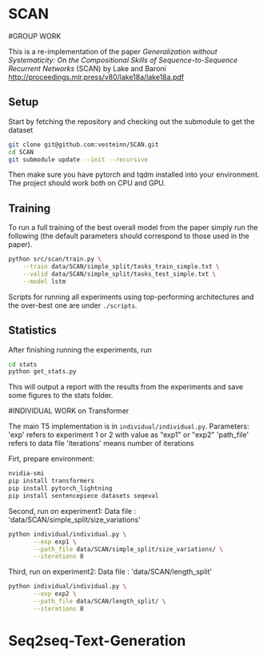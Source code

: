 # SCAN




#GROUP WORK


This is a re-implementation of the paper _Generalization without Systematicity: On the Compositional Skills of Sequence-to-Sequence Recurrent Networks_ (SCAN) by Lake and Baroni http://proceedings.mlr.press/v80/lake18a/lake18a.pdf

## Setup

Start by fetching the repository and checking out the submodule to get the dataset

```bash
git clone git@github.com:vesteinn/SCAN.git
cd SCAN
git submodule update --init --recursive
```

Then make sure you have pytorch and tqdm installed into your environment. The project should work both on CPU and GPU.

## Training

To run a full training of the best overall model from the paper simply run the following (the default parameters should correspond to those used in the paper).

```bash
python src/scan/train.py \
    --train data/SCAN/simple_split/tasks_train_simple.txt \
    --valid data/SCAN/simple_split/tasks_test_simple.txt \
    --model lstm
```

Scripts for running all experiments using top-performing architectures and the over-best one are under `./scripts`.

## Statistics

After finishing running the experiments, run

```bash
cd stats
python get_stats.py
```

This will output a report with the results from the experiments and save some figures to the stats folder.




#INDIVIDUAL WORK on Transformer 

The main T5 implementation is in `individual/individual.py`.
Parameters:
'exp' refers to experiment 1 or 2 with value as "exp1" or "exp2"
'path_file' refers to data file
'iterations' means number of iterations


Firt, prepare environment:
```bash
nvidia-smi
pip install transformers
pip install pytorch_lightning
pip install sentencepiece datasets seqeval
```

Second, run on experiment1:
Data file : 'data/SCAN/simple_split/size_variations'
```bash
python individual/individual.py \
       --exp exp1 \
       --path_file data/SCAN/simple_split/size_variations/ \
       --iterations 8
```

Third, run on experiment2:
Data file : 'data/SCAN/length_split'
```bash
python individual/individual.py \
       --exp exp2 \
       --path_file data/SCAN/length_split/ \
       --iterations 8
```

# Seq2seq-Text-Generation

